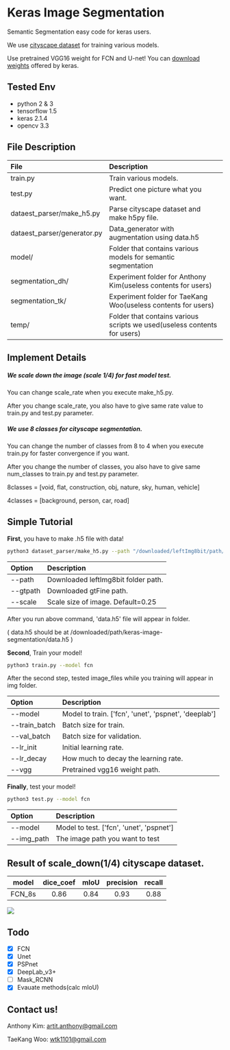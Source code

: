 # Keras Image Segmentation

Semantic Segmentation easy code for keras users.

We use [cityscape dataset](https://www.cityscapes-dataset.com/) for training various models.

Use pretrained VGG16 weight for FCN and U-net! You can 
[download weights](https://github.com/fchollet/deep-learning-models/releases/download/v0.1/vgg16_weights_tf_dim_ordering_tf_kernels_notop.h5)
offered by keras.

## Tested Env
- python 2 & 3
- tensorflow 1.5
- keras 2.1.4
- opencv 3.3

## File Description
| File | Description |
|:------|:------------|
| train.py | Train various models. |
| test.py | Predict one picture what you want. |
| dataest_parser/make_h5.py | Parse cityscape dataset and make h5py file. |
| dataest_parser/generator.py | Data_generator with augmentation using data.h5 |
| model/ | Folder that contains various models for semantic segmentation |
| segmentation_dh/ | Experiment folder for Anthony Kim(useless contents for users) |
| segmentation_tk/ | Experiment folder for TaeKang Woo(useless contents for users) |
| temp/ | Folder that contains various scripts we used(useless contents for users) |

## Implement Details
##### We scale down the image (scale 1/4) for fast model test.

You can change scale_rate when you execute make_h5.py.

After you change scale_rate, you also have to give same rate value to train.py and test.py parameter.

##### We use 8 classes for cityscape segmentation.

You can change the number of classes from 8 to 4 when you execute train.py for faster convergence if you want.

After you change the number of classes, you also have to give same num_classes to train.py and test.py parameter.

8classes = \[void, flat, construction, obj, nature, sky, human, vehicle]

4classes = \[background, person, car, road]

## Simple Tutorial
**First**, you have to make .h5 file with data!
```bash
python3 dataset_parser/make_h5.py --path "/downloaded/leftImg8bit/path/" --gtpath "/downloaded/gtFine/path/"
```
| Option | Description |
|:-------|:------------|
| --path | Downloaded leftImg8bit folder path. |
| --gtpath | Downloaded gtFine path. |
| --scale | Scale size of image. Default=0.25 |

After you run above command, 'data.h5' file will appear in folder.

( data.h5 should be at /downloaded/path/keras-image-segmentation/data.h5 )

**Second**, Train your model!
```bash
python3 train.py --model fcn
```

After the second step, tested image_files while you training will appear in img folder.

| Option | Description |
|:-------|:------------|
| --model | Model to train. \['fcn', 'unet', 'pspnet', 'deeplab'\] |
| --train_batch | Batch size for train. |
| --val_batch | Batch size for validation. |
| --lr_init | Initial learning rate. |
| --lr_decay | How much to decay the learning rate. |
| --vgg | Pretrained vgg16 weight path. |

**Finally**, test your model!
```bash
python3 test.py --model fcn
```
| Option | Description |
|:-------|:------------|
| --model | Model to test. \['fcn', 'unet', 'pspnet'\] |
| --img_path | The image path you want to test |

## Result of scale_down(1/4) cityscape dataset.
| model | dice_coef | mIoU | precision | recall |
|:-----:|:---------:|:----:|:---------:|:------:|
| FCN_8s | 0.86 | 0.84 | 0.93 | 0.88 |

![](fcn_epoch_100.png)

## Todo
- [x] FCN
- [x] Unet
- [x] PSPnet
- [x] DeepLab_v3+
- [ ] Mask_RCNN
- [x] Evauate methods(calc mIoU)

## Contact us!
Anthony Kim: artit.anthony@gmail.com

TaeKang Woo: wtk1101@gmail.com
